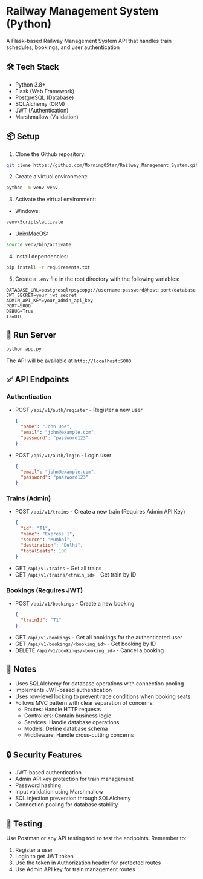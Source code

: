 # Railway Management System (Python)

A Flask-based Railway Management System API that handles train schedules, bookings, and user authentication

## 🛠 Tech Stack
- Python 3.8+
- Flask (Web Framework)
- PostgreSQL (Database)
- SQLAlchemy (ORM)
- JWT (Authentication)
- Marshmallow (Validation)

## 📦 Setup

1. Clone the Github repository:
```bash
git clone https://github.com/Morning0Star/Railway_Management_System.git
```

2. Create a virtual environment:
```bash
python -m venv venv
```

3. Activate the virtual environment:
- Windows:
```bash
venv\Scripts\activate
```
- Unix/MacOS:
```bash
source venv/bin/activate
```

4. Install dependencies:
```bash
pip install -r requirements.txt
```

5. Create a `.env` file in the root directory with the following variables:
```
DATABASE_URL=postgresql+psycopg://username:password@host:port/database
JWT_SECRET=your_jwt_secret
ADMIN_API_KEY=your_admin_api_key
PORT=5000
DEBUG=True
TZ=UTC
```

## 🚀 Run Server
```bash
python app.py
```

The API will be available at `http://localhost:5000`

## ✅ API Endpoints

### Authentication
- POST `/api/v1/auth/register` - Register a new user
  ```json
  {
    "name": "John Doe",
    "email": "john@example.com",
    "password": "password123"
  }
  ```
- POST `/api/v1/auth/login` - Login user
  ```json
  {
    "email": "john@example.com",
    "password": "password123"
  }
  ```

### Trains (Admin)
- POST `/api/v1/trains` - Create a new train (Requires Admin API Key)
  ```json
  {
    "id": "T1",
    "name": "Express 1",
    "source": "Mumbai",
    "destination": "Delhi",
    "totalSeats": 100
  }
  ```
- GET `/api/v1/trains` - Get all trains
- GET `/api/v1/trains/<train_id>` - Get train by ID

### Bookings (Requires JWT)
- POST `/api/v1/bookings` - Create a new booking
  ```json
  {
    "trainId": "T1"
  }
  ```
- GET `/api/v1/bookings` - Get all bookings for the authenticated user
- GET `/api/v1/bookings/<booking_id>` - Get booking by ID
- DELETE `/api/v1/bookings/<booking_id>` - Cancel a booking

## 📌 Notes
- Uses SQLAlchemy for database operations with connection pooling
- Implements JWT-based authentication
- Uses row-level locking to prevent race conditions when booking seats
- Follows MVC pattern with clear separation of concerns:
  - Routes: Handle HTTP requests
  - Controllers: Contain business logic
  - Services: Handle database operations
  - Models: Define database schema
  - Middleware: Handle cross-cutting concerns

## 🔒 Security Features
- JWT-based authentication
- Admin API key protection for train management
- Password hashing
- Input validation using Marshmallow
- SQL injection prevention through SQLAlchemy
- Connection pooling for database stability

## 🧪 Testing
Use Postman or any API testing tool to test the endpoints. Remember to:
1. Register a user
2. Login to get JWT token
3. Use the token in Authorization header for protected routes
4. Use Admin API key for train management routes 